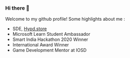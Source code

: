 ### Hi there 👋

Welcome to my github profile! Some highlights about me :
- SDE, [Hypd.store](hypd.store)
- Microsoft Learn Student Ambassador 
- Smart India Hackathon 2020 Winner 
- International Award Winner 
- Game Development Mentor at IOSD

<!--
**ishanvohra2/ishanvohra2** is a ✨ _special_ ✨ repository because its `README.md` (this file) appears on your GitHub profile.

Here are some ideas to get you started:

- 🔭 I’m currently working on ...
- 🌱 I’m currently learning ...
- 👯 I’m looking to collaborate on ...
- 🤔 I’m looking for help with ...
- 💬 Ask me about ...
- 📫 How to reach me: ...
- 😄 Pronouns: ...
- ⚡ Fun fact: ...
-->
